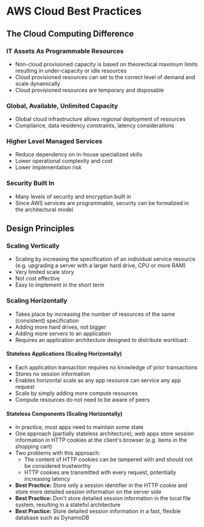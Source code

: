 # AWS Cloud Best Practices

## The Cloud Computing Difference
### IT Assets As Programmable Resources
  - Non-cloud provisioned capacity is based on theorectical maximum limits resulting in under-capacity 
  or idle resources
  - Cloud provisioned resources can set to the correct level of demand and scale dynamically
  - Cloud provisioned resources are temporary and disposable

### Global, Available, Unlimited Capacity
  - Global cloud infrastructure allows regional deployment of resources
  - Compliance, data residency constraints, latency considerations

### Higher Level Managed Services
  - Reduce dependency on in-house specialized skills
  - Lower operational complexity and cost
  - Lower implementation risk

### Security Built In
  - Many levels of security and encryption built in
  - Since AWS services are programmable, security can be formalized in 
  the architectural model

## Design Principles

### Scaling Vertically
  - Scaling by increasing the specification of an individual service resource 
  (e.g. upgrading a server with a larger hard drive, CPU or more RAM)
  - Very limited scale story
  - Not cost effective
  - Easy to implement in the short term

### Scaling Horizontally
  - Takes place by increasing the number of resources of the same (consistent) 
  specification
  - Adding more hard drives, not bigger
  - Adding more servers to an application
  - Requires an application architecture designed to distribute workload:

#### Stateless Applications (Scaling Horizontally)
  - Each application transaction requires no knowledge of prior transactions
  - Stores no session information
  - Enables horizontal scale as any app resource can service any app request
  - Scale by simply adding more compute resources
  - Compute resources do not need to be aware of peers
  
#### Stateless Components (Scaling Horizontally)
  - In practice, most apps need to maintain some state
  - One approach (partially stateless architecture), web apps store session information
  in HTTP cookies at the client's browser (e.g. items in the shopping cart)
  - Two problems with this approach:
    - The content of HTTP cookies can be tampered with and should not be considered trustworthy
    - HTTP cookies are transmitted with every request, potentially increasing latency
  - **Best Practice:**  Store only a session identifier in the HTTP cookie and store more detailed 
  session information on the server side
  - **Best Practice:** Don't store detailed session information in the local file system, resulting in a 
  stateful architecture
  - **Best Practice:** Store detailed session information in a fast, flexible database such as DynamoDB
  
